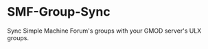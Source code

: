 SMF-Group-Sync
==============

Sync Simple Machine Forum's groups with your GMOD server's ULX groups.
